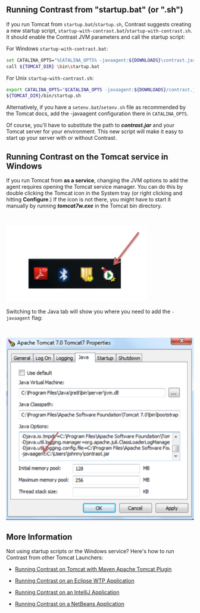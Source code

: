 <!--
title: "Installing on Tomcat"
description: "Tomcat installation process using Windows or startup script"
tags: "java agent installation Tomcat"
-->


## Running Contrast from "startup.bat" (or ".sh")

If you run Tomcat from `startup.bat`/`startup.sh`, Contrast suggests creating a new startup script, `startup-with-contrast.bat`/`startup-with-contrast.sh`. It should enable the Contrast JVM parameters and call the startup script:

For Windows `startup-with-contrast.bat`:
``` sh
set CATALINA_OPTS="%CATALINA_OPTS% -javaagent:${DOWNLOADS}\contrast.jar"
call ${TOMCAT_DIR} \bin\startup.bat
```

For Unix `startup-with-contrast.sh`:
``` sh
export CATALINA_OPTS="$CATALINA_OPTS -javaagent:${DOWNLOADS}/contrast.jar"
${TOMCAT_DIR}/bin/startup.sh
```

Alternatively, if you have a `setenv.bat`/`setenv.sh` file as recommended by the Tomcat docs, add the -javaagent configuration there in `CATALINA_OPTS`.

Of course, you'll have to substitute the path to ***contrast.jar*** and your Tomcat server for your environment. This new script will make it easy to start up your server with or without Contrast.

## Running Contrast on the Tomcat service in Windows

If you run Tomcat from **as a service**, changing the JVM options to add the agent requires opening the Tomcat service manager. You can do this by double clicking the Tomcat icon in the System tray (or right clicking and hitting **Configure**.) If the icon is not there, you might have to start it manually by running ***tomcat7w.exe*** in the Tomcat bin directory.

<br>

<a href="assets/images/KB2-a01_1.png" rel="lightbox" title="System Tray Icon"><img class="thumbnail" src="assets/images/KB2-a01_1.png"/></a>

Switching to the Java tab will show you where you need to add the ```-javaagent``` flag:

<br>

<a href="assets/images/KB2-a01_2.png" rel="lightbox" title="Tomcat Properties"><img class="thumbnail" src="assets/images/KB2-a01_2.png"/></a>

## More Information

Not using startup scripts or the Windows service? Here's how to run Contrast from other Tomcat Launchers:

- [Running Contrast on Tomcat with Maven Apache Tomcat Plugin](installation-javainstall.html#apache)

- [Running Contrast on an Eclipse WTP Application](installation-javainstall.html#eclipse)

- [Running Contrast on an IntelliJ Application](installation-javainstall.html#intellij)

- [Running Contrast on a NetBeans Application](installation-javainstall.html#netbeans)
